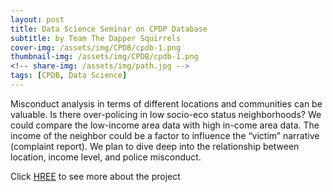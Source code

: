 ```yaml
---
layout: post
title: Data Science Seminar on CPDP Database
subtitle: by Team The Dapper Squirrels
cover-img: /assets/img/CPDB/cpdb-1.png
thumbnail-img: /assets/img/CPDB/cpdb-1.png
<!-- share-img: /assets/img/path.jpg -->
tags: [CPDB, Data Science]
---
```


Misconduct analysis in terms of different locations and communities can be valuable. Is there over-policing in low socio-eco status neighborhoods? We could compare the low-income area data with high in-come area data. The income of the neighbor could be a factor to influence the “victim” narrative (complaint report). We plan to dive deep into the relationship between location, income level, and police misconduct.

Click [HREE](https://github.com/NU-DSS-The-Dapper-Squirrels/The-Dapper-Squirrels) to see more about the project
